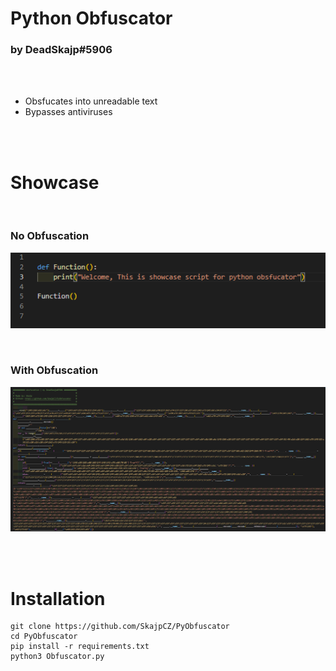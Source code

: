 # Python Obfuscator
### by DeadSkajp#5906
<br><br>
- Obsfucates into unreadable text
- Bypasses antiviruses

<br><br>

# Showcase

<br>

### No Obfuscation
![No obs](./imgs/noneobs.png "No obfuscation")

<br>

### With Obfuscation
![obs](./imgs/obfuscation.png "obfuscation")

<br><br>

# Installation

```
git clone https://github.com/SkajpCZ/PyObfuscator
cd PyObfuscator
pip install -r requirements.txt
python3 Obfuscator.py
```